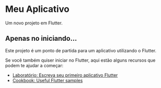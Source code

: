 # Meu Aplicativo

Um novo projeto em Flutter.

## Apenas no iniciando...

Este projeto é um ponto de partida para um aplicativo utilizando o Flutter.

Se você também quiser iniciar no Flutter, aqui estão alguns recursos que podem te ajudar a começar:

- [Laboratório: Escreva seu primeiro aplicativo Flutter](https://docs.flutter.dev/get-started/codelab)
- [Cookbook: Useful Flutter samples](https://docs.flutter.dev/cookbook)
